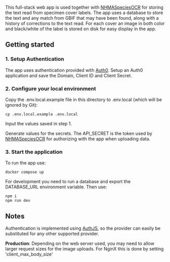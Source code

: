 This full-stack web app is used together with [NHMASpeciesOCR](https://github.com/Aksel147/NHMASpeciesOCR) for storing the text read from specimen cover labels. The app uses a database to store the text and any match from GBIF that may have been found, along with a history of corrections to the text read. For each cover an image in both color and black/white of the label is stored on disk for easy display in the app.

## Getting started

### 1. Setup Authentication

The app uses authentication provided with [Auth0](https://auth0.com/docs). Setup an Auth0 application and save the Domain, Client ID and Client Secret.

### 2. Configure your local environment

Copy the .env.local.example file in this directory to .env.local (which will be ignored by Git):

```
cp .env.local.example .env.local
```

Input the values saved in step 1.

Generate values for the secrets. The API_SECRET is the token used by [NHMASpeciesOCR](https://github.com/Aksel147/NHMASpeciesOCR) for authorizing with the app when uploading data.

### 3. Start the application

To run the app use:

```
docker compose up
```

For development you need to run a database and export the DATABASE_URL environment variable. Then use:

```
npm i
npm run dev
```

## Notes

Authentication is implemented using [AuthJS](https://authjs.dev/), so the provider can easily be substituted for any other supported provider.

**Production**: Depending on the web server used, you may need to allow larger request sizes for the image uploads. For NginX this is done by setting 'client_max_body_size'
